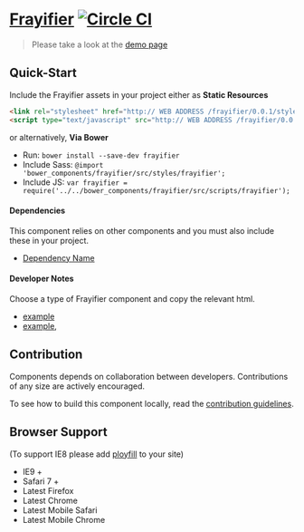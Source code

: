 [Frayifier](http://peter-mouland.github.io/frayifier)  [![Circle CI](https://circleci.com/gh/peter-mouland/frayifier/tree/master.svg?style=svg)](https://circleci.com/gh/peter-mouland/frayifier/tree/master)
========================

> Please take a look at the [demo page](http://peter-mouland.github.io/frayifier)

## Quick-Start

Include the Frayifier assets in your project either as **Static Resources**

```html
<link rel="stylesheet" href="http:// WEB ADDRESS /frayifier/0.0.1/styles/frayifier.min.css" />
<script type="text/javascript" src="http:// WEB ADDRESS /frayifier/0.0.1/scripts/frayifier.min.js"></script>
```

or alternatively, **Via Bower**

 * Run: `bower install --save-dev frayifier`
 * Include Sass: `@import 'bower_components/frayifier/src/styles/frayifier';`
 * Include JS: `var frayifier = require('../../bower_components/frayifier/src/scripts/frayifier');`


#### Dependencies

This component relies on other components and you must also include these in your project.

 * [Dependency Name](https://github.com/DependencyName)

#### Developer Notes

Choose a type of Frayifier component and copy the relevant html.
 * [example](demo/_includes/example.html)
 * [example](demo/_includes/example.html),

## Contribution

Components depends on collaboration between developers. Contributions of any size are actively encouraged.

To see how to build this component locally, read the [contribution guidelines](CONTRIBUTING.md).

## Browser Support

(To support IE8 please add [ployfill](https://github.com/skyglobal/polyfill) to your site)

 * IE9 +
 * Safari 7 +
 * Latest Firefox
 * Latest Chrome
 * Latest Mobile Safari
 * Latest Mobile Chrome
